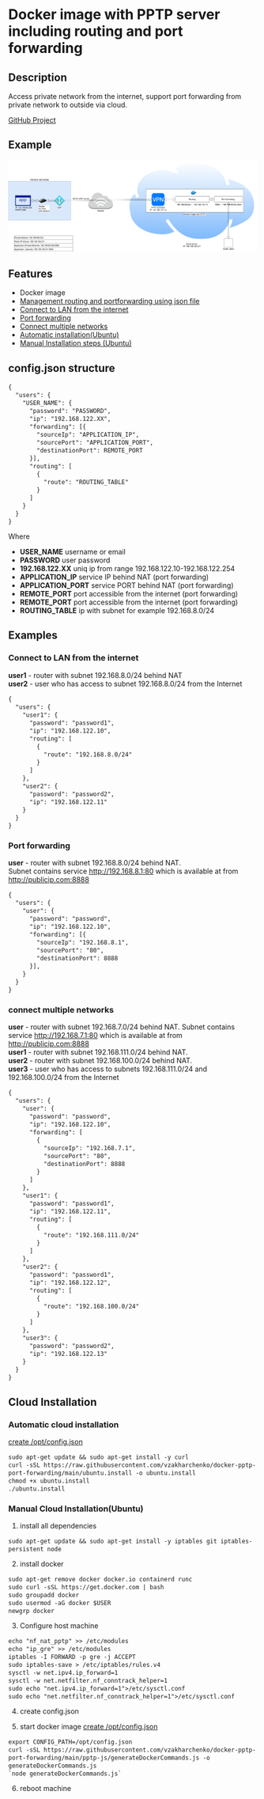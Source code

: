 # Docker image with PPTP server including routing and port forwarding

## Description
Access private network from the internet, support port forwarding from private network to outside via cloud.  
  
[GitHub Project](https://github.com/vzakharchenko/docker-pptp-port-forwarding)
  
## Example
![](https://github.com/vzakharchenko/docker-pptp-port-forwarding/blob/main/img/pptpWithRouting.png?raw=true)


## Features
 - Docker image
 - [Management routing  and portforwarding using json file](#configjson-structure) 
 - [Connect to LAN from the internet](#connect-to-lan-from-the--internet)  
 - [Port forwarding](#port-forwarding)  
 - [Connect multiple networks](#connect-multiple-networks)  
 - [Automatic installation(Ubuntu)](#automatic-cloud-installation)  
 - [Manual Installation steps (Ubuntu)](#manual-cloud-installationubuntu)  

## config.json structure

```
{
  "users": {
    "USER_NAME": {
      "password": "PASSWORD",
      "ip": "192.168.122.XX",
      "forwarding": [{
        "sourceIp": "APPLICATION_IP",
        "sourcePort": "APPLICATION_PORT",
        "destinationPort": REMOTE_PORT
      }],
      "routing": [
        {
          "route": "ROUTING_TABLE"
        }
      ]
    }
  }
}
```
Where
- **USER_NAME** username or email  
- **PASSWORD** user password  
- **192.168.122.XX** uniq ip from range 192.168.122.10-192.168.122.254  
- **APPLICATION_IP** service IP behind NAT (port forwarding)  
- **APPLICATION_PORT** service PORT behind NAT (port forwarding)  
- **REMOTE_PORT**  port accessible from the internet (port forwarding)  
- **REMOTE_PORT**  port accessible from the internet (port forwarding)  
- **ROUTING_TABLE**  ip with subnet for example 192.168.8.0/24  

## Examples

### Connect to LAN from the  internet
**user1** - router with subnet 192.168.8.0/24 behind NAT  
**user2** - user who has access to subnet 192.168.8.0/24 from the Internet  
```
{
  "users": {
    "user1": {
      "password": "password1",
      "ip": "192.168.122.10",
      "routing": [
        {
          "route": "192.168.8.0/24"
        }
      ]
    },
    "user2": {
      "password": "password2",
      "ip": "192.168.122.11"
    }
  }
}
```

### Port forwarding
**user** - router with subnet 192.168.8.0/24 behind NAT.  
Subnet contains service http://192.168.8.1:80 which is available at from http://publicip.com:8888  

```
{
  "users": {
    "user": {
      "password": "password",
      "ip": "192.168.122.10",
      "forwarding": [{
        "sourceIp": "192.168.8.1",
        "sourcePort": "80",
        "destinationPort": 8888
      }],
    }
  }
}
```
### connect multiple networks
**user** - router with subnet 192.168.7.0/24 behind NAT. Subnet contains service http://192.168.7.1:80 which is available at from http://publicip.com:8888  
**user1** - router with subnet 192.168.111.0/24 behind NAT.  
**user2** - router with subnet 192.168.100.0/24 behind NAT.  
**user3** - user who has access to subnets 192.168.111.0/24 and 192.168.100.0/24 from the Internet  
```
{
  "users": {
    "user": {
      "password": "password",
      "ip": "192.168.122.10",
      "forwarding": [
        {
          "sourceIp": "192.168.7.1",
          "sourcePort": "80",
          "destinationPort": 8888
        }
      ]
    },
    "user1": {
      "password": "password1",
      "ip": "192.168.122.11",
      "routing": [
        {
          "route": "192.168.111.0/24"
        }
      ]
    },
    "user2": {
      "password": "password1",
      "ip": "192.168.122.12",
      "routing": [
        {
          "route": "192.168.100.0/24"
        }
      ]
    },
    "user3": {
      "password": "password2",
      "ip": "192.168.122.13"
    }
  }
}
```


## Cloud Installation
### Automatic cloud installation
[create /opt/config.json](#configjson-structure)
```
sudo apt-get update && sudo apt-get install -y curl
curl -sSL https://raw.githubusercontent.com/vzakharchenko/docker-pptp-port-forwarding/main/ubuntu.install -o ubuntu.install
chmod +x ubuntu.install
./ubuntu.install
```

### Manual Cloud Installation(Ubuntu)

1. install all dependencies
```
sudo apt-get update && sudo apt-get install -y iptables git iptables-persistent node
```
2. install docker
```
sudo apt-get remove docker docker.io containerd runc
sudo curl -sSL https://get.docker.com | bash
sudo groupadd docker
sudo usermod -aG docker $USER
newgrp docker
```

3. Configure host machine
```
echo "nf_nat_pptp" >> /etc/modules
echo "ip_gre" >> /etc/modules
iptables -I FORWARD -p gre -j ACCEPT
sudo iptables-save > /etc/iptables/rules.v4
sysctl -w net.ipv4.ip_forward=1
sysctl -w net.netfilter.nf_conntrack_helper=1
sudo echo "net.ipv4.ip_forward=1">/etc/sysctl.conf
sudo echo "net.netfilter.nf_conntrack_helper=1">/etc/sysctl.conf
```
4. create config.json

5. start docker image
[create /opt/config.json](#configjson-structure)
```
export CONFIG_PATH=/opt/config.json
curl -sSL https://raw.githubusercontent.com/vzakharchenko/docker-pptp-port-forwarding/main/pptp-js/generateDockerCommands.js -o generateDockerCommands.js
`node generateDockerCommands.js`
```
6. reboot machine
